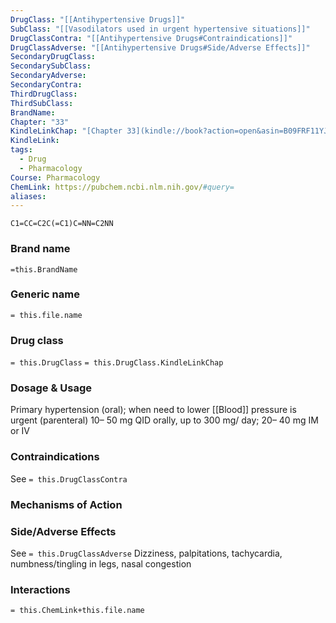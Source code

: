 ```yaml
---
DrugClass: "[[Antihypertensive Drugs]]"
SubClass: "[[Vasodilators used in urgent hypertensive situations]]"
DrugClassContra: "[[Antihypertensive Drugs#Contraindications]]"
DrugClassAdverse: "[[Antihypertensive Drugs#Side/Adverse Effects]]"
SecondaryDrugClass: 
SecondarySubClass: 
SecondaryAdverse: 
SecondaryContra: 
ThirdDrugClass: 
ThirdSubClass: 
BrandName: 
Chapter: "33"
KindleLinkChap: "[Chapter 33](kindle://book?action=open&asin=B09FRF11YJ&location=17954)"
KindleLink: 
tags:
  - Drug
  - Pharmacology
Course: Pharmacology
ChemLink: https://pubchem.ncbi.nlm.nih.gov/#query=
aliases:
---
```

```smiles
C1=CC=C2C(=C1)C=NN=C2NN
```

### Brand name
`=this.BrandName`

### Generic name
`= this.file.name`

### Drug class 
`= this.DrugClass`
	`= this.DrugClass.KindleLinkChap`

### Dosage & Usage
Primary hypertension (oral); when need to lower [[Blood]] pressure is urgent (parenteral) 
10– 50 mg QID orally, up to 300 mg/ day; 20– 40 mg IM or IV

### Contraindications
See `= this.DrugClassContra`

### Mechanisms of Action


### Side/Adverse Effects
See `= this.DrugClassAdverse`
Dizziness, palpitations, tachycardia, numbness/tingling in legs, nasal congestion

### Interactions

`= this.ChemLink+this.file.name`


